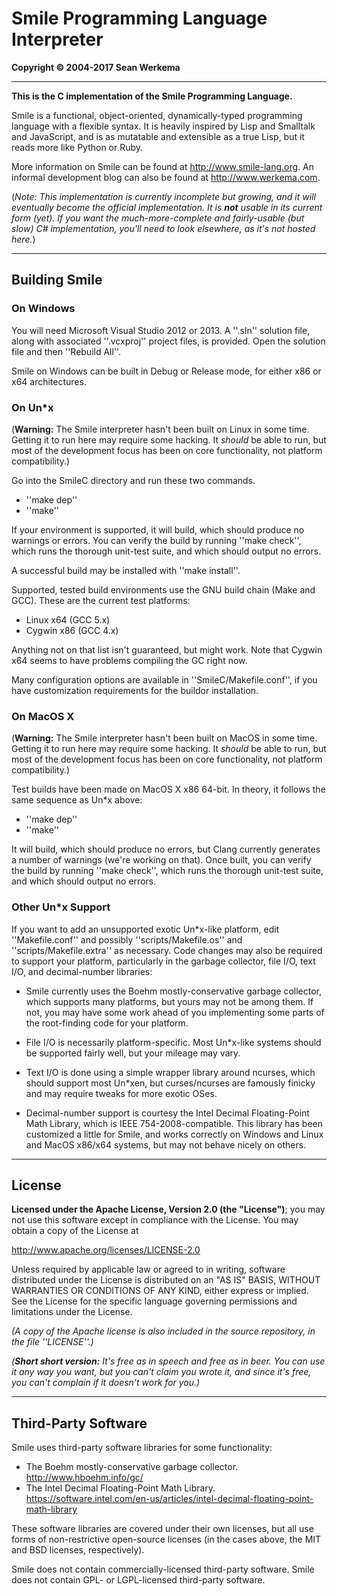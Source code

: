 # Smile Programming Language Interpreter

**Copyright &copy; 2004-2017 Sean Werkema**

-------------

**This is the C implementation of the Smile Programming Language.**

Smile is a functional, object-oriented, dynamically-typed programming
language with a flexible syntax.  It is heavily inspired by Lisp and
Smalltalk and JavaScript, and is as mutatable and extensible as a true
Lisp, but it reads more like Python or Ruby.

More information on Smile can be found at http://www.smile-lang.org.  An
informal development blog can also be found at http://www.werkema.com.

(_Note: This implementation is currently incomplete but growing,
and it will eventually become the official implementation.  It is **not**
usable in its current form (yet).  If you want the much-more-complete and
fairly-usable (but slow) C# implementation, you'll need to look elsewhere,
as it's not hosted here._)

-------------

## Building Smile

### On Windows

You will need Microsoft Visual Studio 2012 or 2013.  A ''.sln'' solution
file, along with associated ''.vcxproj'' project files, is provided.  Open
the solution file and then ''Rebuild All''.

Smile on Windows can be built in Debug or Release mode, for either x86 or
x64 architectures.

### On Un*x

(**Warning:** The Smile interpreter hasn't been built on Linux in some time.
Getting it to run here may require some hacking.  It _should_ be able to run,
but most of the development focus has been on core functionality, not platform
compatibility.)

Go into the SmileC directory and run these two commands.

- ''make dep''
- ''make''

If your environment is supported, it will build, which should produce
no warnings or errors.  You can verify the build by running ''make check'',
which runs the thorough unit-test suite, and which should output no errors.

A successful build may be installed with ''make install''.

Supported, tested build environments use the GNU build chain
(Make and GCC).  These are the current test platforms:

- Linux x64 (GCC 5.x)
- Cygwin x86 (GCC 4.x)

Anything not on that list isn't guaranteed, but might work.  Note that
Cygwin x64 seems to have problems compiling the GC right now.

Many configuration options are available in ''SmileC/Makefile.conf'',
if you have customization requirements for the buildor installation.

### On MacOS X

(**Warning:** The Smile interpreter hasn't been built on MacOS in some time.
Getting it to run here may require some hacking.  It _should_ be able to run,
but most of the development focus has been on core functionality, not platform
compatibility.)

Test builds have been made on MacOS X x86 64-bit.  In theory, it follows
the same sequence as Un*x above:

- ''make dep''
- ''make''

It will build, which should produce no errors, but Clang currently generates
a number of warnings (we're working on that).  Once built, you can verify
the build by running ''make check'', which runs the thorough unit-test suite,
and which should output no errors.

### Other Un*x Support

If you want to add an unsupported exotic Un*x-like platform,
edit ''Makefile.conf'' and possibly ''scripts/Makefile.os'' and
''scripts/Makefile.extra'' as necessary.  Code changes may also be
required to support your platform, particularly in the garbage
collector, file I/O, text I/O, and decimal-number libraries:

- Smile currently uses the Boehm mostly-conservative garbage collector, which supports many platforms, but yours may not be among them.  If not, you may have some work ahead of you implementing some parts of the root-finding code for your platform.

- File I/O is necessarily platform-specific.  Most Un*x-like systems should be supported fairly well, but your mileage may vary.

- Text I/O is done using a simple wrapper library around ncurses, which should support most Un*xen, but curses/ncurses are famously finicky and may require tweaks for more exotic OSes.

- Decimal-number support is courtesy the Intel Decimal Floating-Point Math Library, which is IEEE 754-2008-compatible.  This library has been customized a little for Smile, and works correctly on Windows and Linux and MacOS x86/x64 systems, but may not behave nicely on others.

-------------

## License

**Licensed under the Apache License, Version 2.0 (the "License")**;
you may not use this software except in compliance with the License.
You may obtain a copy of the License at

http://www.apache.org/licenses/LICENSE-2.0

Unless required by applicable law or agreed to in writing, software
distributed under the License is distributed on an "AS IS" BASIS,
WITHOUT WARRANTIES OR CONDITIONS OF ANY KIND, either express or implied.
See the License for the specific language governing permissions and
limitations under the License.

_(A copy of the Apache license is also included in the source repository,
in the file ''LICENSE''.)_

_(**Short short version:** It's free as in speech and free as in beer.
You can use it any way you want, but you can't claim you wrote it,
and since it's free, you can't complain if it doesn't work for you.)_

-------------

## Third-Party Software

Smile uses third-party software libraries for some functionality:

- The Boehm mostly-conservative garbage collector.  http://www.hboehm.info/gc/
- The Intel Decimal Floating-Point Math Library.  https://software.intel.com/en-us/articles/intel-decimal-floating-point-math-library

These software libraries are covered under their own licenses, but all use forms of
non-restrictive open-source licenses (in the cases above, the MIT and BSD licenses,
respectively).

Smile does not contain commercially-licensed third-party software.
Smile does not contain GPL- or LGPL-licensed third-party software.

